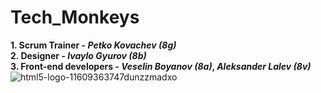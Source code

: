 # Tech_Monkeys
**1. Scrum Trainer - _Petko Kovachev (8g)_**
<br/>
**2. Designer - _Ivaylo Gyurov (8b)_**
<br/>
**3. Front-end developers - _Veselin Boyanov (8a)_, _Aleksander Lalev (8v)_**
<br/>
![html5-logo-11609363747dunzzmadxo](https://github.com/PPKovachev22/Tech_Monkeys/assets/132440052/8698ac73-73f0-4da9-97f8-25085ea0b6ad)
